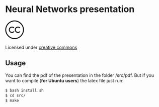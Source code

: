 # Neural Networks presentation

![alt text](images/cc-logo.png "CC")


Licensed under [creative commons](https://github.com/LIAMF-USP/TikzTemplates/blob/master/NeuralNetworks/LICENSE)

## Usage

You can find the pdf of the presentation in the folder /src/pdf. But if you want to compile (**for Ubuntu users**) the latex file just run:

```
$ bash install.sh 
$ cd src/
$ make
```

